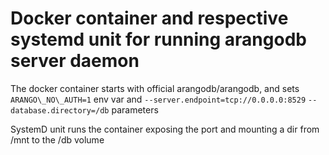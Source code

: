 Docker container and respective systemd unit for running arangodb server daemon
===============================================================================

The docker container starts with official arangodb/arangodb, and sets 
`ARANGO\_NO\_AUTH=1` env var and 
`--server.endpoint=tcp://0.0.0.0:8529`
`--database.directory=/db`
parameters

SystemD unit runs the container exposing the port and mounting a dir from /mnt to the /db volume 
